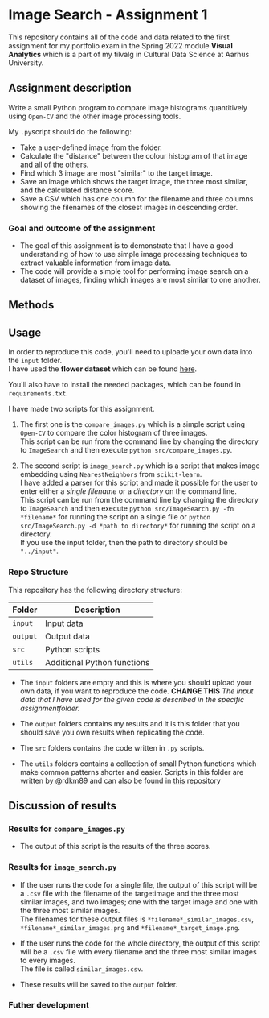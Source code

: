 # Image Search - Assignment 1
This repository contains all of the code and data related to the first assignment for my portfolio exam in the Spring 2022 module **Visual Analytics** which is a part of my tilvalg in Cultural Data Science at Aarhus University.  


## Assignment description 
Write a small Python program to compare image histograms quantitively using ```Open-CV``` and the other image processing tools.

My ```.py```script should do the following:
- Take a user-defined image from the folder.
- Calculate the "distance" between the colour histogram of that image and all of the others.
- Find which 3 image are most "similar" to the target image.
- Save an image which shows the target image, the three most similar, and the calculated distance score.
- Save a CSV which has one column for the filename and three columns showing the filenames of the closest images in descending order.


### Goal and outcome of the assignment 
- The goal of this assignment is to demonstrate that I have a good understanding of how to use simple image processing techniques to extract valuable information 
from image data.
- The code will provide a simple tool for performing image search on a dataset of images, finding which images are most similar to one another.


## Methods  



## Usage
In order to reproduce this code, you'll need to uploade your own data into the ```input``` folder.   
I have used the **flower dataset** which can be found [here](https://www.robots.ox.ac.uk/~vgg/data/flowers/102/).  

You'll also have to install the needed packages, which can be found in ```requirements.txt```. 

I have made two scripts for this assignment. 
1. The first one is the ```compare_images.py``` which is a simple script using ```Open-CV``` to compare the color histogram of three images.  
This script can be run from the command line by changing the directory to ```ImageSearch``` and then execute ```python src/compare_images.py```.   

2. The second script is ```image_search.py``` which is a script that makes image embedding using ```NearestNeighbors``` from ```scikit-learn```.   
I have added a parser for this script and made it possible for the user to enter either a *single filename* or a *directory* on the command line.   
This script can be run from the command line by changing the directory to ```ImageSearch``` and then execute ```python src/ImageSearch.py -fn *filename*``` for running the script on a single file or ```python src/ImageSearch.py -d *path to directory*``` for running the script on a directory.   
If you use the input folder, then the path to directory should be  ```"../input"```.
 

### Repo Structure  
This repository has the following directory structure:  

| **Folder** | **Description** |
| ----------- | ----------- |
| ```input``` | Input data |
| ```output``` | Output data |
| ```src``` | Python scripts |
| ```utils``` | Additional Python functions |


- The ```input``` folders are empty and this is where you should upload your own data, if you want to reproduce the code. **CHANGE THIS** *The input data that I have used for the given code is described in the specific assignmentfolder.*

- The ```output``` folders contains my results and it is this folder that you should save you own results when replicating the code. 

- The ```src``` folders contains the code written in ```.py``` scripts. 

- The ```utils``` folders contains a collection of small Python functions which make common patterns shorter and easier. Scripts in this folder are written by @rdkm89 and can also be found in [this](https://github.com/CDS-AU-DK/cds-visual.git) repository


## Discussion of results 
### Results for ```compare_images.py```
- The output of this script is the results of the three scores.   

### Results for ```image_search.py```
- If the user runs the code for a single file, the output of this script will be a ```.csv``` file with the filename of the targetimage and the three most similar images, and two images; one with the target image and one with the three most similar images.    
The filenames for these output files is ```*filename*_similar_images.csv```, ```*filename*_similar_images.png``` and ```*filename*_target_image.png```.   

- If the user runs the code for the whole directory, the output of this script will be a ```.csv``` file with every filename and the three most similar images to every images.   
The file is called ```similar_images.csv```.
- These results will be saved to the ```output``` folder.  

### Futher development 

